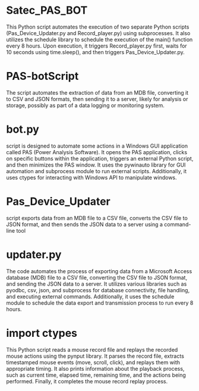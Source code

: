 # Satec_PAS_BOT
This Python script automates the execution of two separate Python scripts (Pas_Device_Updater.py and Record_player.py) using subprocesses. It also utilizes the schedule library to schedule the execution of the main() function every 8 hours. Upon execution, it triggers Record_player.py first, waits for 10 seconds using time.sleep(), and then triggers Pas_Device_Updater.py. 

# PAS-botScript
The script automates the extraction of data from an MDB file, converting it to CSV and JSON formats, then sending it to a server, likely for analysis or storage, possibly as part of a data logging or monitoring system.


# bot.py
script is designed to automate some actions in a Windows GUI application called PAS (Power Analysis Software). It opens the PAS application, clicks on specific buttons within the application, triggers an external Python script, and then minimizes the PAS window. It uses the pywinauto library for GUI automation and subprocess module to run external scripts. Additionally, it uses ctypes for interacting with Windows API to manipulate windows.

# Pas_Device_Updater
script exports data from an MDB file to a CSV file, converts the CSV file to JSON format, and then sends the JSON data to a server using a command-line tool 


# updater.py
The code automates the process of exporting data from a Microsoft Access database (MDB) file to a CSV file, converting the CSV file to JSON format, and sending the JSON data to a server. It utilizes various libraries such as pyodbc, csv, json, and subprocess for database connectivity, file handling, and executing external commands. Additionally, it uses the schedule module to schedule the data export and transmission process to run every 8 hours.


# import ctypes
This Python script reads a mouse record file and replays the recorded mouse actions using the pynput library. It parses the record file, extracts timestamped mouse events (move, scroll, click), and replays them with appropriate timing. It also prints information about the playback process, such as current time, elapsed time, remaining time, and the actions being performed. Finally, it completes the mouse record replay process.
